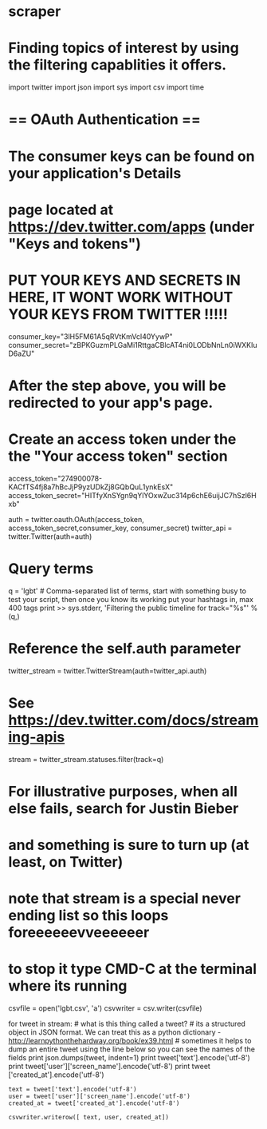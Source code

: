 # scraper
# Finding topics of interest by using the filtering capablities it offers.
import twitter
import json
import sys
import csv
import time
 
# == OAuth Authentication ==
# The consumer keys can be found on your application's Details
# page located at https://dev.twitter.com/apps (under "Keys and tokens")
 # PUT YOUR KEYS AND SECRETS IN HERE, IT WONT WORK WITHOUT YOUR KEYS FROM TWITTER !!!!!
consumer_key="3lH5FM61A5qRVtKmVcl40YywP"
consumer_secret="zBPKGuzmPLGaMi1RttgaCBlcAT4ni0LODbNnLn0iWXKIuD6aZU"
 
# After the step above, you will be redirected to your app's page.
# Create an access token under the the "Your access token" section
access_token="274900078-KACfTS4fj8a7hBcJjP9yzUDkZj8GQbQuL1ynkEsX"
access_token_secret="HITfyXnSYgn9qYlYOxwZuc314p6chE6uijJC7hSzl6Hxb"
 
auth = twitter.oauth.OAuth(access_token, access_token_secret,consumer_key, consumer_secret)
twitter_api = twitter.Twitter(auth=auth)
# Query terms
q = 'lgbt' # Comma-separated list of terms, start with something busy to test your script, then once you know its working put your hashtags in, max 400 tags
print >> sys.stderr, 'Filtering the public timeline for track="%s"' % (q,)
# Reference the self.auth parameter
twitter_stream = twitter.TwitterStream(auth=twitter_api.auth)
# See https://dev.twitter.com/docs/streaming-apis
stream = twitter_stream.statuses.filter(track=q)
# For illustrative purposes, when all else fails, search for Justin Bieber
# and something is sure to turn up (at least, on Twitter)
# note that stream is a special never ending list so this loops foreeeeeevveeeeeer
# to stop it type CMD-C at the terminal where its running

csvfile = open('lgbt.csv', 'a')
csvwriter = csv.writer(csvfile)

for tweet in stream:
	# what is this thing called a tweet?
	# its a structured object in JSON format. We can treat this as a python dictionary - http://learnpythonthehardway.org/book/ex39.html
	# sometimes it helps to dump an entire tweet using the line below so you can see the names of the fields
	print json.dumps(tweet, indent=1)
	print tweet['text'].encode('utf-8')
	print tweet['user']['screen_name'].encode('utf-8')
	print tweet ['created_at'].encode('utf-8')

	text = tweet['text'].encode('utf-8')
	user = tweet['user']['screen_name'].encode('utf-8')
	created_at = tweet['created_at'].encode('utf-8')

	csvwriter.writerow([ text, user, created_at])
